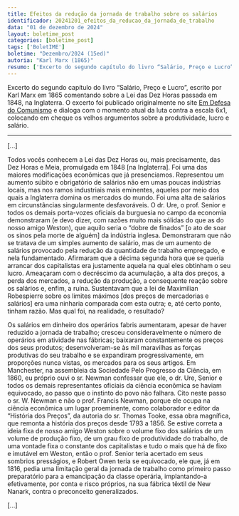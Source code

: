 ```yaml
---
title: Efeitos da redução da jornada de trabalho sobre os salários
identificador: 20241201_efeitos_da_reducao_da_jornada_de_trabalho
data: "01 de dezembro de 2024"
layout: boletime_post
categories: [boletime_post]
tags: ['BoletIME']
boletime: "Dezembro/2024 (15ed)"
autoria: "Karl Marx (1865)"
resumo: ['Excerto do segundo capítulo do livro “Salário, Preço e Lucro”, escrito por Karl Marx em 1865 comentando sobre a Lei das Dez Horas passada em 1848, na Inglaterra. O excerto foi publicado originalmente no site Em Defesa do Comunismo e dialoga com o momento atual da luta contra a escala 6x1, colocando em cheque os velhos argumentos sobre a produtividade, lucro e salário.']
---
```


Excerto do segundo capítulo do livro “Salário, Preço e Lucro”, escrito por Karl Marx em 1865 comentando sobre a Lei das Dez Horas passada em 1848, na Inglaterra. O excerto foi publicado originalmente no site [Em Defesa do Comunismo](https://emdefesadocomunismo.com.br/efeitos-da-reducao-da-jornada-de-trabalho-sobre-os-salarios/) e dialoga com o momento atual da luta contra a escala 6x1, colocando em cheque os velhos argumentos sobre a produtividade, lucro e salário.

---

[...]

Todos vocês conhecem a Lei das Dez Horas ou, mais precisamente, das Dez Horas e Meia, promulgada em 1848 [na Inglaterra]. Foi uma das maiores modificações econômicas que já presenciamos. Representou um aumento súbito e obrigatório de salários não em umas poucas indústrias locais, mas nos ramos industriais mais eminentes, aqueles por meio dos quais a Inglaterra domina os mercados do mundo. Foi uma alta de salários em circunstâncias singularmente desfavoráveis. O dr. Ure, o prof. Senior e todos os demais porta-vozes oficiais da burguesia no campo da economia demonstraram (e devo dizer, com razões muito mais sólidas do que as do nosso amigo Weston), que aquilo seria o “dobre de finados” [o ato de soar os sinos pela morte de alguém] da indústria inglesa. Demonstraram que não se tratava de um simples aumento de salário, mas de um aumento de salários provocado pela redução da quantidade de trabalho empregado, e nela fundamentado. Afirmaram que a décima segunda hora que se queria arrancar dos capitalistas era justamente aquela na qual eles obtinham o seu lucro. Ameaçaram com o decréscimo da acumulação, a alta dos preços, a perda dos mercados, a redução da produção, a consequente reação sobre os salários e, enfim, a ruína. Sustentavam que a lei de Maximilian Robespierre sobre os limites máximos [dos preços de mercadorias e salários] era uma ninharia comparada com esta outra; e, até certo ponto, tinham razão. Mas qual foi, na realidade, o resultado?

Os salários em dinheiro dos operários fabris aumentaram, apesar de haver reduzido a jornada de trabalho; cresceu consideravelmente o número de operários em atividade nas fábricas; baixaram constantemente os preços dos seus produtos; desenvolveram-se às mil maravilhas as forças produtivas do seu trabalho e se expandiram progressivamente, em proporções nunca vistas, os mercados para os seus artigos. Em Manchester, na assembleia da Sociedade Pelo Progresso da Ciência, em 1860, eu próprio ouvi o sr. Newman confessar que ele, o dr. Ure, Senior e todos os demais representantes oficiais da ciência econômica se haviam equivocado, ao passo que o instinto do povo não falhara. Cito neste passo o sr. W. Newman e não o prof. Francis Newman, porque ele ocupa na ciência econômica um lugar proeminente, como colaborador e editor da “História dos Preços”, da autoria do sr. Thomas Tooke, essa obra magnífica, que remonta a história dos preços desde 1793 a 1856. Se estive correta a ideia fixa de nosso amigo Weston sobre o volume fixo dos salários de um volume de produção fixo, de um grau fixo de produtividade do trabalho, de uma vontade fixa o constante dos capitalistas e tudo o mais que há de fixo e imutável em Weston, então o prof. Senior teria acertado em seus sombrios presságios, e Robert Owen teria se equivocado, ele que, já em 1816, pedia uma limitação geral da jornada de trabalho como primeiro passo preparatório para a emancipação da classe operária, implantando-a efetivamente, por conta e risco próprios, na sua fábrica têxtil de New Nanark, contra o preconceito generalizados.

[...]
